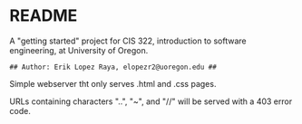 # README #

A "getting started" project for CIS 322, introduction to software
engineering,  at University of Oregon.

  ~~~~
  ## Author: Erik Lopez Raya, elopezr2@uoregon.edu ##
  ~~~~

Simple webserver tht only serves .html and .css pages.   

URLs containing characters "..", "~", and "//" will be served with a 403 error code.
